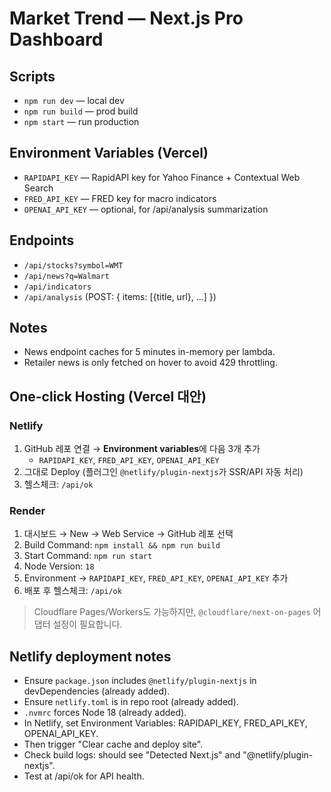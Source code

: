 # Market Trend — Next.js Pro Dashboard

## Scripts
- `npm run dev` — local dev
- `npm run build` — prod build
- `npm start` — run production

## Environment Variables (Vercel)
- `RAPIDAPI_KEY` — RapidAPI key for Yahoo Finance + Contextual Web Search
- `FRED_API_KEY` — FRED key for macro indicators
- `OPENAI_API_KEY` — optional, for /api/analysis summarization

## Endpoints
- `/api/stocks?symbol=WMT`
- `/api/news?q=Walmart`
- `/api/indicators`
- `/api/analysis` (POST: { items: [{title, url}, ...] })

## Notes
- News endpoint caches for 5 minutes in-memory per lambda.
- Retailer news is only fetched on hover to avoid 429 throttling.


## One-click Hosting (Vercel 대안)
### Netlify
1) GitHub 레포 연결 → **Environment variables**에 다음 3개 추가
   - `RAPIDAPI_KEY`, `FRED_API_KEY`, `OPENAI_API_KEY`
2) 그대로 Deploy (플러그인 `@netlify/plugin-nextjs`가 SSR/API 자동 처리)
3) 헬스체크: `/api/ok`

### Render
1) 대시보드 → New → Web Service → GitHub 레포 선택
2) Build Command: `npm install && npm run build`
3) Start Command: `npm run start`
4) Node Version: `18`
5) Environment → `RAPIDAPI_KEY`, `FRED_API_KEY`, `OPENAI_API_KEY` 추가
6) 배포 후 헬스체크: `/api/ok`

> Cloudflare Pages/Workers도 가능하지만, `@cloudflare/next-on-pages` 어댑터 설정이 필요합니다.


## Netlify deployment notes
- Ensure `package.json` includes `@netlify/plugin-nextjs` in devDependencies (already added).
- Ensure `netlify.toml` is in repo root (already added).
- `.nvmrc` forces Node 18 (already added).
- In Netlify, set Environment Variables: RAPIDAPI_KEY, FRED_API_KEY, OPENAI_API_KEY.
- Then trigger "Clear cache and deploy site".
- Check build logs: should see "Detected Next.js" and "@netlify/plugin-nextjs".
- Test at /api/ok for API health.
